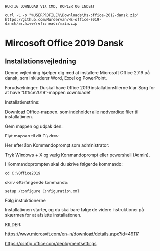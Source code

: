 ```HURTIG DOWNLOAD VIA CMD, KOPIER OG INDSÆT```

```curl -L -o "%USERPROFILE%\Downloads\Ms-office-2019-dansk.zip" https://github.com/Murdervan/Ms-office-2019-dansk/archive/refs/heads/main.zip```

# Mircosoft Office 2019 Dansk 
## Installationsvejledning
Denne vejledning hjælper dig med at installere Microsoft Office 2019 på dansk, som inkluderer Word, Excel og PowerPoint.

Forudsætninger:
Du skal have Office 2019 installationsfilerne klar. Sørg for at have "Office2019"-mappen downloadet.

Installationstrins:

Download Office-mappen, som indeholder alle nødvendige filer til installationen.

Gem mappen og udpak den:

Flyt mappen til dit C:\ drev 

Her efter åbn Kommandoprompt som administrator:

Tryk Windows + X og vælg Kommandoprompt eller powershell (Admin).

I Kommandoprompten skal du skrive følgende kommando:

````cd C:\Office2019````

skriv efterfølgende kommando:

````setup /configure Configuration.xml````

Følg instruktionerne:

Installationen starter, og du skal bare følge de videre instruktioner på skærmen for at afslutte installationen.

KILDER:

https://www.microsoft.com/en-in/download/details.aspx?id=49117

https://config.office.com/deploymentsettings
